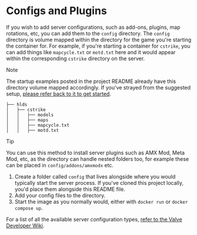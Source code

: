 # Configs and Plugins

If you wish to add server configurations, such as add-ons, plugins, map rotations, etc, you can add them to the `config` directory. The `config` directory is volume mapped within the directory for the game you're starting the container for. For example, if you're starting a container for `cstrike`, you can add things like `mapcycle.txt` or `motd.txt` here and it would appear within the corresponding `cstrike` directory on the server.

> [!NOTE]  
> The startup examples posted in the project README already have this directory volume mapped accordingly. If you've strayed from the suggested setup, [please refer back to it to get started](../../README.md).

```
├── hlds
│   ├── cstrike
│   │   ├── models
│   │   ├── maps
│   │   ├── mapcycle.txt
│   │   ├── motd.txt
```

> [!TIP]  
> You can use this method to install server plugins such as AMX Mod, Meta Mod, etc, as the directory can handle nested folders too, for example these can be placed in `config/addons/amxmodx` etc.

1. Create a folder called `config` that lives alongside where you would typically start the server process. If you've cloned this project locally, you'd place them alongside this README file.
2. Add your config files to the directory.
3. Start the image as you normally would, either with `docker run` or `docker compose up`.

For a list of all the available server configuration types, [refer to the Valve Developer Wiki](https://developer.valvesoftware.com/wiki/Main_Page).
